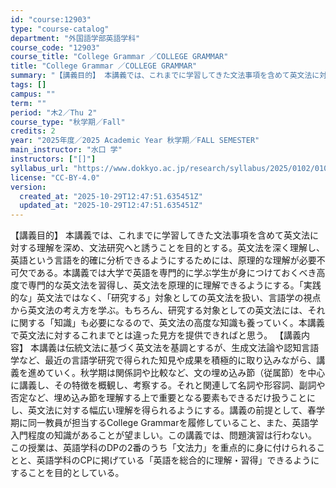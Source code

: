```yaml
---
id: "course:12903"
type: "course-catalog"
department: "外国語学部英語学科"
course_code: "12903"
course_title: "College Grammar ／COLLEGE GRAMMAR"
title: "College Grammar ／COLLEGE GRAMMAR"
summary: "【講義目的】 本講義では、これまでに学習してきた文法事項を含めて英文法に対する理解を深め、文法研究へと誘うことを目的とする。英文法を深く理解し、英語という言語を的確に分析できるようにするためには、原理的な理解が必要不可欠である。本講義では大…"
tags: []
campus: ""
term: ""
period: "木2／Thu 2"
course_type: "秋学期／Fall"
credits: 2
year: "2025年度／2025 Academic Year 秋学期／FALL SEMESTER"
main_instructor: "水口 学"
instructors: ["[]"]
syllabus_url: "https://www.dokkyo.ac.jp/research/syllabus/2025/0102/0102_12903_ja_JP.html"
license: "CC-BY-4.0"
version:
  created_at: "2025-10-29T12:47:51.635451Z"
  updated_at: "2025-10-29T12:47:51.635451Z"
---
```

【講義目的】 本講義では、これまでに学習してきた文法事項を含めて英文法に対する理解を深め、文法研究へと誘うことを目的とする。英文法を深く理解し、英語という言語を的確に分析できるようにするためには、原理的な理解が必要不可欠である。本講義では大学で英語を専門的に学ぶ学生が身につけておくべき高度で専門的な英文法を習得し、英文法を原理的に理解できるようにする。「実践的な」英文法ではなく、「研究する」対象としての英文法を扱い、言語学の視点から英文法の考え方を学ぶ。もちろん、研究する対象としての英文法には、それに関する「知識」も必要になるので、英文法の高度な知識も養っていく。本講義で英文法に対するこれまでとは違った見方を提供できればと思う。 【講義内容】 本講義は伝統文法に基づく英文法を基調とするが、生成文法論や認知言語学など、最近の言語学研究で得られた知見や成果を積極的に取り込みながら、講義を進めていく。秋学期は関係詞や比較など、文の埋め込み節（従属節）を中心に講義し、その特徴を概観し、考察する。それと関連して名詞や形容詞、副詞や否定など、埋め込み節を理解する上で重要となる要素もできるだけ扱うことにし、英文法に対する幅広い理解を得られるようにする。講義の前提として、春学期に同一教員が担当するCollege Grammarを履修していること、また、英語学入門程度の知識があることが望ましい。この講義では、問題演習は行わない。 この授業は、英語学科のDPの2番のうち「文法力」を重点的に身に付けられることと、英語学科のCPに掲げている「英語を総合的に理解・習得」できるようにすることを目的としている。
